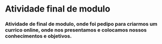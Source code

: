 <h1> Atividade final de modulo </h1>

<h3>Atividade de final de modulo, onde foi pedipo para criarmos um currico online, onde nos presentamos e colocamos nossos conhecimentos e objetivos.</h3>
